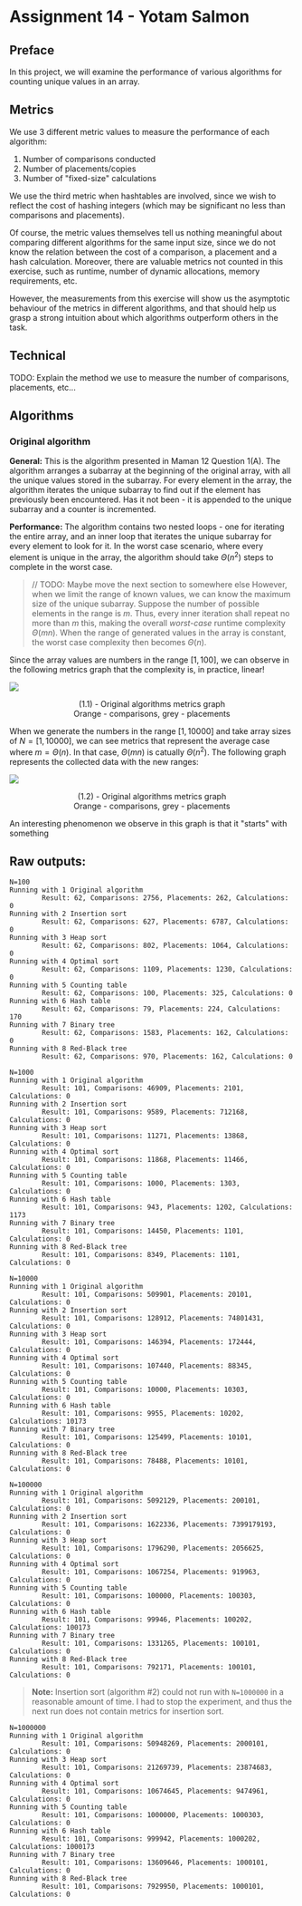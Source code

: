 # Assignment 14 - Yotam Salmon

## Preface

In this project, we will examine the performance of various algorithms for counting unique values in an array.

## Metrics

We use 3 different metric values to measure the performance of each algorithm:

1. Number of comparisons conducted
2. Number of placements/copies
3. Number of "fixed-size" calculations

We use the third metric when hashtables are involved, since we wish to reflect the cost of hashing integers (which may be significant no less than comparisons and placements).

Of course, the metric values themselves tell us nothing meaningful about comparing different algorithms for the same input size, since we do not know the relation between the cost of a comparison, a placement and a hash calculation. Moreover, there are valuable metrics not counted in this exercise, such as runtime, number of dynamic allocations, memory requirements, etc.

However, the measurements from this exercise will show us the asymptotic behaviour of the metrics in different algorithms, and that should help us grasp a strong intuition about which algorithms outperform others in the task.

## Technical

TODO: Explain the method we use to measure the number of comparisons, placements, etc...

## Algorithms

### Original algorithm

**General:** This is the algorithm presented in Maman 12 Question 1(A). The algorithm arranges a subarray at the beginning of the original array, with all the unique values stored in the subarray. For every element in the array, the algorithm iterates the unique subarray to find out if the element has previously been encountered. Has it not been - it is appended to the unique subarray and a counter is incremented.

**Performance:** The algorithm contains two nested loops - one for iterating the entire array, and an inner loop that iterates the unique subarray for every element to look for it. In the worst case scenario, where every element is unique in the array, the algorithm should take $\Theta(n^2)$ steps to complete in the worst case.

> // TODO: Maybe move the next section to somewhere else
However, when we limit the range of known values, we can know the maximum size of the unique subarray. Suppose the number of possible elements in the range is $m$. Thus, every inner iteration shall repeat no more than $m$ this, making the overall *worst-case* runtime complexity $\Theta(mn)$. When the range of generated values in the array is constant, the worst case complexity then becomes $\Theta(n)$.

Since the array values are numbers in the range $[1, 100]$, we can observe in the following metrics graph that the complexity is, in practice, linear!

![](Assets/original_algorithm_large_scale_graph.png)

<center>(1.1) - Original algorithms metrics graph<br/>Orange - comparisons, grey - placements</center>

When we generate the numbers in the range $[1, 10000]$ and take array sizes of $N=[1,10000]$, we can see metrics that represent the average case where $m=\Theta(n)$. In that case, $\Theta(mn)$ is catually $\Theta(n^2)$. The following graph represents the collected data with the new ranges:

![](Assets/original_algorithm_small_scale_graph.png)

<center>(1.2) - Original algorithms metrics graph<br/>Orange - comparisons, grey - placements</center>

An interesting phenomenon we observe in this graph is that it "starts" with something 

## Raw outputs:

```
N=100
Running with 1 Original algorithm
        Result: 62, Comparisons: 2756, Placements: 262, Calculations: 0
Running with 2 Insertion sort
        Result: 62, Comparisons: 627, Placements: 6787, Calculations: 0
Running with 3 Heap sort
        Result: 62, Comparisons: 802, Placements: 1064, Calculations: 0
Running with 4 Optimal sort
        Result: 62, Comparisons: 1109, Placements: 1230, Calculations: 0
Running with 5 Counting table
        Result: 62, Comparisons: 100, Placements: 325, Calculations: 0
Running with 6 Hash table
        Result: 62, Comparisons: 79, Placements: 224, Calculations: 170
Running with 7 Binary tree
        Result: 62, Comparisons: 1583, Placements: 162, Calculations: 0
Running with 8 Red-Black tree
        Result: 62, Comparisons: 970, Placements: 162, Calculations: 0
```

```
N=1000
Running with 1 Original algorithm
        Result: 101, Comparisons: 46909, Placements: 2101, Calculations: 0
Running with 2 Insertion sort
        Result: 101, Comparisons: 9589, Placements: 712168, Calculations: 0
Running with 3 Heap sort
        Result: 101, Comparisons: 11271, Placements: 13868, Calculations: 0
Running with 4 Optimal sort
        Result: 101, Comparisons: 11868, Placements: 11466, Calculations: 0
Running with 5 Counting table
        Result: 101, Comparisons: 1000, Placements: 1303, Calculations: 0
Running with 6 Hash table
        Result: 101, Comparisons: 943, Placements: 1202, Calculations: 1173
Running with 7 Binary tree
        Result: 101, Comparisons: 14450, Placements: 1101, Calculations: 0
Running with 8 Red-Black tree
        Result: 101, Comparisons: 8349, Placements: 1101, Calculations: 0
```

```
N=10000
Running with 1 Original algorithm
        Result: 101, Comparisons: 509901, Placements: 20101, Calculations: 0
Running with 2 Insertion sort
        Result: 101, Comparisons: 128912, Placements: 74801431, Calculations: 0
Running with 3 Heap sort
        Result: 101, Comparisons: 146394, Placements: 172444, Calculations: 0
Running with 4 Optimal sort
        Result: 101, Comparisons: 107440, Placements: 88345, Calculations: 0
Running with 5 Counting table
        Result: 101, Comparisons: 10000, Placements: 10303, Calculations: 0
Running with 6 Hash table
        Result: 101, Comparisons: 9955, Placements: 10202, Calculations: 10173
Running with 7 Binary tree
        Result: 101, Comparisons: 125499, Placements: 10101, Calculations: 0
Running with 8 Red-Black tree
        Result: 101, Comparisons: 78488, Placements: 10101, Calculations: 0
```

```
N=100000
Running with 1 Original algorithm
        Result: 101, Comparisons: 5092129, Placements: 200101, Calculations: 0
Running with 2 Insertion sort
        Result: 101, Comparisons: 1622336, Placements: 7399179193, Calculations: 0
Running with 3 Heap sort
        Result: 101, Comparisons: 1796290, Placements: 2056625, Calculations: 0
Running with 4 Optimal sort
        Result: 101, Comparisons: 1067254, Placements: 919963, Calculations: 0
Running with 5 Counting table
        Result: 101, Comparisons: 100000, Placements: 100303, Calculations: 0
Running with 6 Hash table
        Result: 101, Comparisons: 99946, Placements: 100202, Calculations: 100173
Running with 7 Binary tree
        Result: 101, Comparisons: 1331265, Placements: 100101, Calculations: 0
Running with 8 Red-Black tree
        Result: 101, Comparisons: 792171, Placements: 100101, Calculations: 0
```

> **Note:** Insertion sort (algorithm #2) could not run with `N=1000000` in a reasonable amount of time. I had to stop the experiment, and thus the next run does not contain metrics for insertion sort.

```
N=1000000
Running with 1 Original algorithm
        Result: 101, Comparisons: 50948269, Placements: 2000101, Calculations: 0
Running with 3 Heap sort
        Result: 101, Comparisons: 21269739, Placements: 23874683, Calculations: 0
Running with 4 Optimal sort
        Result: 101, Comparisons: 10674645, Placements: 9474961, Calculations: 0
Running with 5 Counting table
        Result: 101, Comparisons: 1000000, Placements: 1000303, Calculations: 0
Running with 6 Hash table
        Result: 101, Comparisons: 999942, Placements: 1000202, Calculations: 1000173
Running with 7 Binary tree
        Result: 101, Comparisons: 13609646, Placements: 1000101, Calculations: 0
Running with 8 Red-Black tree
        Result: 101, Comparisons: 7929950, Placements: 1000101, Calculations: 0
```


